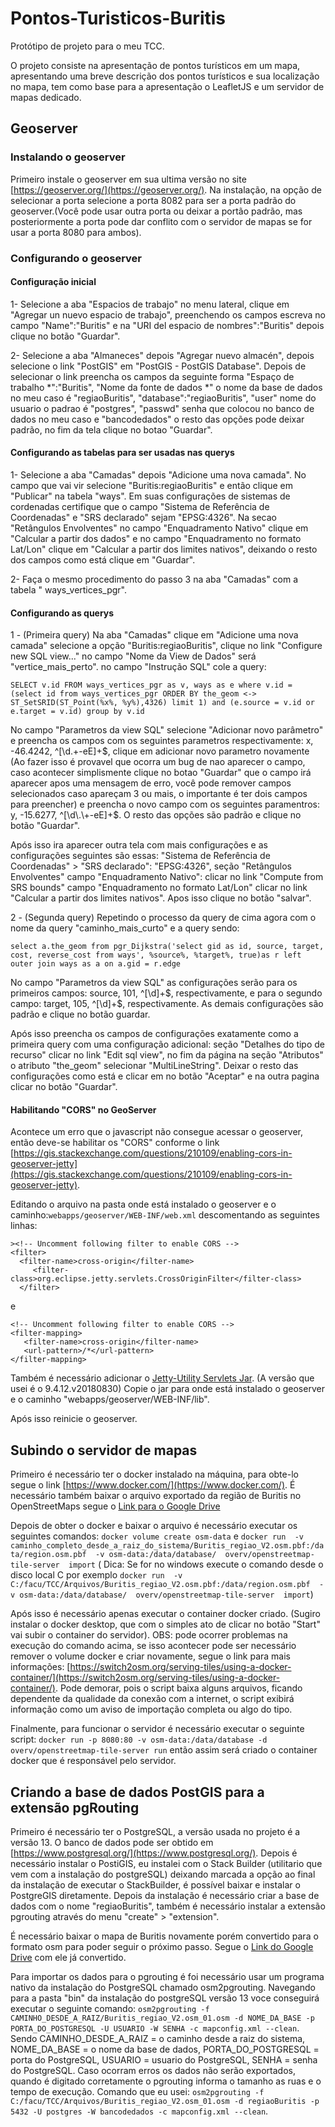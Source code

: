 # Pontos-Turisticos-Buritis
Protótipo de projeto para o meu TCC.

O projeto consiste na apresentação de pontos turísticos em um mapa, apresentando uma breve descrição dos pontos turísticos e sua localização no mapa, tem como base para a apresentação o LeafletJS e um servidor de mapas dedicado.


## Geoserver

### Instalando o geoserver
Primeiro instale o geoserver em sua ultima versão no site [https://geoserver.org/](https://geoserver.org/). Na instalação, na opção de selecionar a porta selecione a porta 8082 para ser a porta padrão do geoserver.(Você pode usar outra porta ou deixar a portão padrão, mas posteriormente a porta pode dar conflito com o servidor de mapas se for usar a porta 8080 para ambos).


### Configurando o geoserver

#### Configuração inicial

1- Selecione a aba "Espacios de trabajo" no menu lateral, clique em "Agregar un nuevo espacio de trabajo", preenchendo os campos escreva no campo "Name":"Buritis" e na "URI del espacio de nombres":"Buritis" depois clique no botão "Guardar".

2- Selecione a aba "Almaneces" depois "Agregar nuevo almacén", depois selecione o link "PostGIS" em "PostGIS - PostGIS Database". Depois de selecionar o link preencha os campos da seguinte forma "Espaço de trabalho *":"Buritis", "Nome da fonte de dados *" o nome da base de dados no meu caso é "regiaoBuritis", "database":"regiaoBuritis", "user" nome do usuario o padrao é "postgres", "passwd" senha que colocou no banco de dados no meu caso e "bancodedados" o resto das opções pode deixar padrão, no fim da tela clique no botao "Guardar".

#### Configurando as tabelas para ser usadas nas querys

1- Selecione a aba "Camadas" depois "Adicione uma nova camada". No campo que vai vir selecione "Buritis:regiaoBuritis" e então clique em "Publicar" na tabela "ways". Em suas configurações de sistemas de cordenadas certifique que o campo "Sistema de Referência de Coordenadas" e "SRS declarado" sejam "EPSG:4326". Na secao "Retângulos Envolventes" no campo "Enquadramento Nativo" clique em "Calcular a partir dos dados" e no campo "Enquadramento no formato Lat/Lon" clique em "Calcular a partir dos limites nativos", deixando o resto dos campos como está clique em "Guardar". 

2- Faça o mesmo procedimento do passo 3 na aba "Camadas" com a tabela "	ways_vertices_pgr".

#### Configurando as querys

1 - (Primeira query) Na aba "Camadas" clique em "Adicione uma nova camada" selecione a opção "Buritis:regiaoBuritis", clique no link "Configure new SQL view..." no campo "Nome da View de Dados" será "vertice_mais_perto". no campo "Instrução SQL" cole a query:

`SELECT
	v.id
FROM
	ways_vertices_pgr as v,
	ways as e
where
	v.id = (select id from ways_vertices_pgr
	ORDER BY the_geom <-> ST_SetSRID(ST_Point(%x%, %y%),4326) limit 1)
	and (e.source = v.id or e.target = v.id)
group by v.id`

No campo "Parametros da view SQL" selecione "Adicionar novo parâmetro" e preencha os campos com os seguintes parametros respectivamente: x, -46.4242, ^[\d\.\+-eE]+$, clique em adicionar novo parametro novamente (Ao fazer isso é provavel que ocorra um bug de nao aparecer o campo, caso acontecer simplismente clique no botao "Guardar" que o campo irá aparecer apos uma mensagem de erro, você pode remover campos selecionados caso apareçam 3 ou mais, o importante é ter dois campos para preencher) e preencha o novo campo com os seguintes paramentros: y, -15.6277, ^[\d\.\+-eE]+$. O resto das opções são padrão e clique no botão "Guardar".
  
Após isso ira aparecer outra tela com mais configurações e as configurações seguintes são essas: "Sistema de Referência de Coordenadas" > "SRS declarado": "EPSG:4326", seção "Retângulos Envolventes" campo "Enquadramento Nativo": clicar no link "Compute from SRS bounds" campo "Enquadramento no formato Lat/Lon" clicar no link "Calcular a partir dos limites nativos". Apos isso clique no botão "salvar".


 2 - (Segunda query) Repetindo o processo da query de cima agora com o nome da query "caminho_mais_curto" e a query sendo:

 `select
 a.the_geom
from
 pgr_Dijkstra('select gid as id, source, target, cost, reverse_cost from ways', %source%, %target%, true)as r
 left outer join ways as a on a.gid = r.edge`

No campo "Parametros da view SQL" as configurações serão para os primeiros campos: source, 101, ^[\d]+$, respectivamente, e para o segundo campo: target, 105, ^[\d]+$, respectivamente. As demais configurações são padrão e clique no botão guardar.

Após isso preencha os campos de configurações exatamente como a primeira query com uma configuração adicional: seção "Detalhes do tipo de recurso" clicar no link "Edit sql view", no fim da página na seção "Atributos" o atributo "the_geom" selecionar "MultiLineString". Deixar o resto das configurações como está e clicar em no botão "Aceptar" e na outra pagina clicar no botão "Guardar".

#### Habilitando "CORS" no GeoServer

Acontece um erro que o javascript não consegue acessar o geoserver, então deve-se habilitar os "CORS" conforme o link [https://gis.stackexchange.com/questions/210109/enabling-cors-in-geoserver-jetty](https://gis.stackexchange.com/questions/210109/enabling-cors-in-geoserver-jetty).

Editando o arquivo na pasta onde está instalado o geoserver e o caminho:`webapps/geoserver/WEB-INF/web.xml` descomentando as seguintes linhas:

    ><!-- Uncomment following filter to enable CORS -->
    <filter>
      <filter-name>cross-origin</filter-name>
         <filter-class>org.eclipse.jetty.servlets.CrossOriginFilter</filter-class>
      </filter>

e

    <!-- Uncomment following filter to enable CORS -->
    <filter-mapping>
       <filter-name>cross-origin</filter-name>
       <url-pattern>/*</url-pattern>
    </filter-mapping>

Também é necessário adicionar o [Jetty-Utility Servlets Jar](https://mvnrepository.com/artifact/org.eclipse.jetty/jetty-servlets). (A versão que usei é o 9.4.12.v20180830) Copie o jar para onde está instalado o geoserver e o caminho "webapps/geoserver/WEB-INF/lib".

Após isso reinicie o geoserver.

## Subindo o servidor de mapas

Primeiro é necessário ter o docker instalado na máquina, para obte-lo segue o link [https://www.docker.com/](https://www.docker.com/).
É necessário também baixar o arquivo exportado da região de Buritis no OpenStreetMaps segue o [Link para o Google Drive](https://drive.google.com/file/d/16WvYIwlHbcKK61zr00cJPQB0-_WFRz5q/view?usp=drive_link)

Depois de obter o docker e baixar o arquivo é necessário executar os seguintes comandos:
`docker volume create osm-data`
e
`docker run  -v caminho_completo_desde_a_raiz_do_sistema/Buritis_regiao_V2.osm.pbf:/data/region.osm.pbf  -v osm-data:/data/database/  overv/openstreetmap-tile-server  import` ( Dica: Se for no windows execute o comando desde o disco local C por exemplo `docker run  -v C:/facu/TCC/Arquivos/Buritis_regiao_V2.osm.pbf:/data/region.osm.pbf  -v osm-data:/data/database/  overv/openstreetmap-tile-server  import`)
  
Após isso é necessário apenas executar o container docker criado. (Sugiro instalar o docker desktop, que com o simples ato de clicar no botão "Start" vai subir o container do servidor). OBS: pode ocorrer problemas na execução do comando acima, se isso acontecer pode ser necessário remover o volume docker e criar novamente, segue o link para mais informações: [https://switch2osm.org/serving-tiles/using-a-docker-container/](https://switch2osm.org/serving-tiles/using-a-docker-container/). Pode demorar, pois o script baixa alguns arquivos, ficando dependente da qualidade da conexão com a internet, o script exibirá informação como um aviso de importação completa ou algo do tipo. 

Finalmente, para funcionar o servidor é necessário executar o seguinte script: `docker run -p 8080:80 -v osm-data:/data/database -d overv/openstreetmap-tile-server run` então assim será criado o container docker que é responsável pelo servidor.


## Criando a base de dados PostGIS para a extensão pgRouting

Primeiro é necessário ter o PostgreSQL, a versão usada no projeto é a versão 13. O banco de dados pode ser obtido em [https://www.postgresql.org/](https://www.postgresql.org/). Depois é necessário instalar o PostiGIS, eu instalei com o Stack Builder (utilitario que vem com a instalação do postgreSQL) deixando marcada a opção ao final da instalação de executar o StackBuilder, é possível baixar e instalar o PostgreGIS diretamente. Depois da instalação é necessário criar a base de dados com o nome "regiaoBuritis", também é necessário instalar a extensão pgrouting através do menu "create" > "extension".

É necessário baixar o mapa de Buritis novamente porém convertido para o formato osm para poder seguir o próximo passo. Segue o [Link do Google Drive](https://drive.google.com/file/d/1gD8EoWcKUyPNy24H8jxyVTnkb70PmE0n/view?usp=drive_link) com ele já convertido.

Para importar os dados para o pgrouting é foi necessário usar um programa nativo da instalação do PostgreSQL chamado osm2pgrouting. Navegando para a pasta "bin" da instalação do postgreSQL versão 13 voce conseguirá executar o seguinte comando: `osm2pgrouting -f CAMINHO_DESDE_A_RAIZ/Buritis_regiao_V2.osm_01.osm -d NOME_DA_BASE -p PORTA_DO_POSTGRESQL -U USUARIO -W SENHA -c mapconfig.xml --clean`. Sendo CAMINHO_DESDE_A_RAIZ = o caminho desde a raiz do sistema, NOME_DA_BASE = o nome da base de dados, PORTA_DO_POSTGRESQL = porta do PostgreSQL, USUARIO = usuario do PostgreSQL, SENHA = senha do PostgreSQL. Caso ocorram erros os dados não serão exportados, quando é digitado corretamente o pgrouting informa o tamanho as ruas e o tempo de execução. Comando que eu usei: `osm2pgrouting -f C:/facu/TCC/Arquivos/Buritis_regiao_V2.osm_01.osm -d regiaoBuritis -p 5432 -U postgres -W bancodedados -c mapconfig.xml --clean`.



